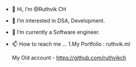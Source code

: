 
- 👋 Hi, I’m @Ruthvik CH
- 👀 I’m interested in DSA, Development.
- 🌱 I’m currently a Software engineer.
- 📫 How to reach me ...
1.My Portfolio : ruthvik.ml

  My Old account - https://github.com/ruthvikch
<!---
Ruthvik-Ch/Ruthvik-Ch is a ✨ special ✨ repository because its `README.md` (this file) appears on your GitHub profile.
You can click the Preview link to take a look at your changes.
--->
